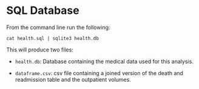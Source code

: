 # SQL Database

From the command line run the following: 

`cat health.sql | sqlite3 health.db`

This will produce two files: 

- `health.db`: Database containing the medical data used for this analysis.

- `dataframe.csv`: csv file containing a joined version of the death and readmission table and the outpatient volumes.
